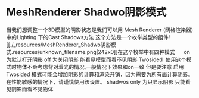 # MeshRenderer Shadwo阴影模式


当我们想调整一个3D模型的阴影状态是我们可以用 Mesh Renderer (网格渲染器)中的Lighting 下的Cast Shadows方法 这个方法是一个枚举类型的组件![[./_resources/MeshRenderer_Shadwo阴影模式.resources/unknown_filename.png|242x0]]在这个枚举中有四种模式     
on 为默认打开阴影
off 为关闭阴影 能看见模型而看不见阴影
Twosided  使用这个模式时物体不会考虑背对着光的情况,一般情况下效果和on一致 但是要注意 启用 Twosided 模式可能会增加阴影的计算和渲染开销，因为需要为所有面计算阴影。在性能敏感的情况下，请谨慎使用该设置。
shadwos only 为只显示阴影 只能看见阴影而看不见物体


